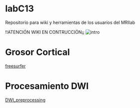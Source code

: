 # labC13
Repositorio para wiki  y herramientas de los usuarios del MRIlab   

!!ATENCIÓN WIKI EN CONTRUCCIÖN¡¡
![intro](https://farm5.staticflickr.com/4674/24783541397_0aaf0dcf80_z.jpg)  

# Grosor Cortical  
[freesurfer](https://github.com/rcruces/MRI_analytic_tools/tree/master/Freesurfer_preprocessing)
  
# Procesamiento DWI  
[DWI_preprocessing](https://github.com/rcruces/MRI_analytic_tools/tree/master/DWI_preprocessing)
